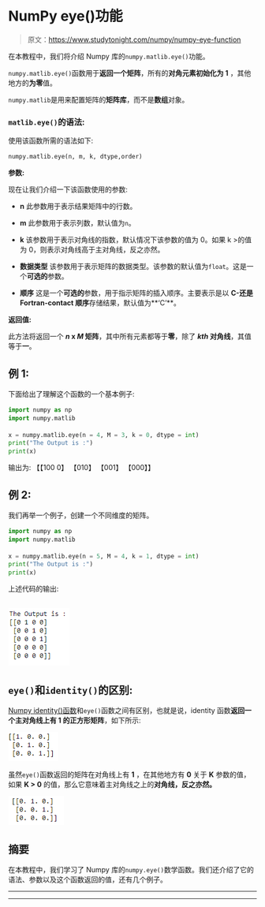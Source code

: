 # NumPy eye()功能

> 原文：<https://www.studytonight.com/numpy/numpy-eye-function>

在本教程中，我们将介绍 Numpy 库的`numpy.matlib.eye()`功能。

`numpy.matlib.eye()`函数用于**返回一个矩阵**，所有的**对角元素初始化为 1** ，其他地方的**为零**值。

`numpy.matlib`是用来配置矩阵的**矩阵库**，而不是**数组**对象。

### `matlib.eye()`的语法:

使用该函数所需的语法如下:

```py
numpy.matlib.eye(n, m, k, dtype,order) 
```

**参数:**

现在让我们介绍一下该函数使用的参数:

*   **n**
    此参数用于表示结果矩阵中的行数。

*   **m**
    此参数用于表示列数，默认值为`n`。

*   **k**
    该参数用于表示对角线的指数，默认情况下该参数的值为 0。如果 k >的值为 0，则表示对角线高于主对角线，反之亦然。

*   **数据类型**
    该参数用于表示矩阵的数据类型。该参数的默认值为`float`。这是一个**可选的**参数。

*   **顺序**
    这是一个**可选的**参数，用于指示矩阵的插入顺序。主要表示是以 **C-还是 Fortran-contact 顺序**存储结果，默认值为**‘C’**。

**返回值:**

此方法将返回一个 ***n* x *M* 矩阵**，其中所有元素都等于**零**，除了 ***kth* 对角线**，其值等于**一**。

## 例 1:

下面给出了理解这个函数的一个基本例子:

```py
import numpy as np  
import numpy.matlib  

x = numpy.matlib.eye(n = 4, M = 3, k = 0, dtype = int)
print("The Output is :")
print(x)
```

输出为:
【【100 0】
【010】
【001】
【000】】

## 例 2:

我们再举一个例子，创建一个不同维度的矩阵。

```py
import numpy as np  
import numpy.matlib  

x = numpy.matlib.eye(n = 5, M = 4, k = 1, dtype = int)
print("The Output is :")
print(x)
```

上述代码的输出:

## ![Numpy eye() function example](img/1e9cfc7dbb9f1196224ce46d2d9913b9.png)

## `eye()`和`identity()`的区别:

[Numpy identity()函数](https://www.studytonight.com/numpy/numpy-identity-function)和`eye()`函数之间有区别，也就是说，identity 函数**返回一个主对角线上有 1 的正方形矩阵**，如下所示:

![Numpy identity() function](img/7afe552345e5fdce0083b2cc691d33db.png)

虽然`eye()`函数返回的矩阵在对角线上有 **1** ，在其他地方有 **0** 关于 **K** 参数的值，如果 **K > 0** 的值，那么它意味着主对角线之上的**对角线，反之亦然。**

![Numpy eye() function](img/2abc4657162d465b689499d4bad5a279.png)

## 摘要

在本教程中，我们学习了 Numpy 库的`numpy.eye()`数学函数。我们还介绍了它的语法、参数以及这个函数返回的值，还有几个例子。

* * *

* * *